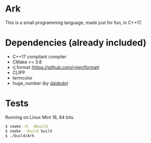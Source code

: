 # Ark

This is a small programming language, made just for fun, in C++17.

# Dependencies (already included)

* C++17 compliant compiler
* CMake >= 3.8
* rj format (https://github.com/ryjen/format)
* CLIPP
* termcolor
* huge_number (by [daidodo](https://github.com/daidodo/huge-long-number))

# Tests

Running on Linux Mint 18, 64 bits.

```bash
$ cmake -H. -Bbuild
$ cmake --build build
$ ./build/Ark
```
